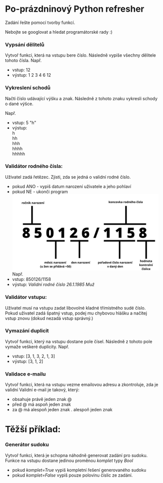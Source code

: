 # Po-prázdninový Python refresher

Zadání řešte pomocí tvorby funkcí.

Nebojte se googlovat a hledat programátorské rady :)

### Vypsání dělitelů
Vytvoř funkci, která na vstupu bere číslo. Následně vypíše všechny dělitele tohoto čísla.
 Např.
 - vstup: 12
 - výstup:
    1
    2
    3
    4
    6
    12

### Vykreslení schodů
 Načti číslo udávající výšku a znak. Následně z tohoto znaku vykresli schody o dané výšce.

 Např.
 - vstup: 5 "h"
 - výstup:<br>
    h<br>
    hh<br>
    hhh<br>
    hhhh<br>
    hhhhh

### Validátor rodného čísla:
Uživatel zadá řetězec. Zjisti, zda se jedná o validní rodné číslo.
- pokud ANO - vypiš datum narození uživatele a jeho pohlaví
- pokud NE - ukonči program
![tahak k datu narození](helpers/datum-narozeni-1404272651.jpg)
 Např.
 - vstup: 850126/1158
 - výstup:
    *Validní rodné číslo*
    *26.1.1985*
    *Muž*

### Validátor vstupu:
Uživatel musí na vstupu zadat libovolné kladné třímístného sudé číslo. Pokud uživatel zadá špatný vstup, podej mu chybovou hlášku a načítej vstup znovu (dokud nezadá vstup správný.)

### Vymazání duplicit
Vytvoř funkci, který na vstupu dostane pole čísel. Následně z tohoto pole vymaže veškeré duplicity.
 Např.
 - vstup: [3, 1, 3, 2, 1, 3]
 - výstup: [3, 1, 2]

### Validace e-mailu
Vytvoř funkci, která na vstupu vezme emailovou adresu a zkontroluje, zda je validní
Validní e-mail je takový, který:
- obsahuje právě jeden znak @
- před @ má aspoň jeden znak
- za  @ má alespoň jeden znak . alespoň jeden znak

# Těžší příklad:

### Generátor sudoku
Vytvoř funkci, která je schopna náhodně generovat zadání pro sudoku. Funkce na vstupu dostane jedinou proměnou *komplet* typy *Bool*
- pokud *komplet=True* vypiš kompletní řešení generovaného sudoku
- pokud *komplet=False* vypiš pouze polovinu číslic ze zadání.